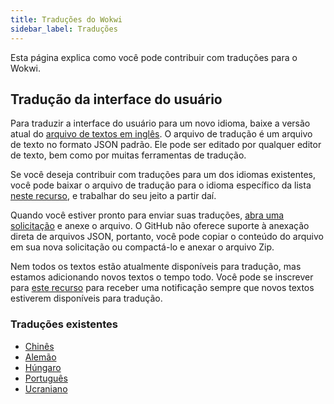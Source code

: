 ```yaml
---
title: Traduções do Wokwi
sidebar_label: Traduções
---
```


Esta página explica como você pode contribuir com traduções para o Wokwi.

## Tradução da interface do usuário

Para traduzir a interface do usuário para um novo idioma, baixe a versão atual do [arquivo de textos em inglês](https://wokwi.com/api/i18n/en.json). O arquivo de tradução é um arquivo de texto no formato JSON padrão. Ele pode ser editado por qualquer editor de texto, bem como por muitas ferramentas de tradução.

Se você deseja contribuir com traduções para um dos idiomas existentes, você pode baixar o arquivo de tradução para o idioma específico da lista [neste recurso](https://github.com/wokwi/wokwi-features/issues/221), e trabalhar do seu jeito a partir daí.

Quando você estiver pronto para enviar suas traduções, [abra uma solicitação](https://github.com/wokwi/wokwi-features/issues/new?assignees=&labels=enhancement&template=translation.md&title=) e anexe o arquivo. O GitHub não oferece suporte à anexação direta de arquivos JSON, portanto, você pode copiar o conteúdo do arquivo em sua nova solicitação ou compactá-lo e anexar o arquivo Zip.

Nem todos os textos estão atualmente disponíveis para tradução, mas estamos adicionando novos textos o tempo todo. Você pode se inscrever para [este recurso](https://github.com/wokwi/wokwi-features/issues/221) para receber uma notificação sempre que novos textos estiverem disponíveis para tradução.

### Traduções existentes

- [Chinês](https://wokwi.com/projects/new?lang=zh)
- [Alemão](https://wokwi.com/projects/new?lang=de)
- [Húngaro](https://wokwi.com/projects/new?lang=hu)
- [Português](https://wokwi.com/projects/new?lang=pt-BR)
- [Ucraniano](https://wokwi.com/projects/new?lang=ua)
